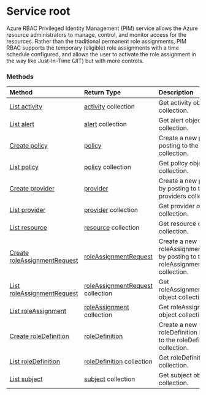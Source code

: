 # Service root
Azure RBAC Privileged Identity Management (PIM) service allows the Azure resource administrators to manage, control, and monitor access for the resources. Rather than the traditional permanent role assignments, PIM RBAC supports the temporary (eligible) role assignments with a time schedule configured, and allows the user to activate the role assignment in the way like Just-In-Time (JIT) but with more controls.

### Methods

| Method		   | Return Type	|Description|
|:---------------|:--------|:----------|
|[List activity](../api/activity_list.md) | [activity](activity.md) collection |Get activity object collection. |
|[List alert](../api/alert_list.md) | [alert](alert.md) collection |Get alert object collection. |
|[Create policy](../api/policy_post_policies.md) |[policy](policy.md)| Create a new policy by posting to the policies collection.|
|[List policy](../api/policy_list.md) | [policy](policy.md) collection |Get policy object collection. |
|[Create provider](../api/provider_post_providers.md) |[provider](provider.md)| Create a new provider by posting to the providers collection.|
|[List provider](../api/provider_list.md) | [provider](provider.md) collection |Get provider object collection. |
|[List resource](../api/resource_list.md) | [resource](resource.md) collection |Get resource object collection. |
|[Create roleAssignmentRequest](../api/roleassignmentrequest_post_roleassignmentrequests.md) |[roleAssignmentRequest](roleassignmentrequest.md)| Create a new roleAssignmentRequest by posting to the roleAssignmentRequests collection.|
|[List roleAssignmentRequest](../api/roleassignmentrequest_list.md) | [roleAssignmentRequest](roleassignmentrequest.md) collection |Get roleAssignmentRequest object collection. |
|[List roleAssignment](../api/roleassignment_list.md) | [roleAssignment](roleassignment.md) collection |Get roleAssignment object collection. |
|[Create roleDefinition](../api/roledefinition_post_roledefinitions.md) |[roleDefinition](roledefinition.md)| Create a new roleDefinition by posting to the roleDefinitions collection.|
|[List roleDefinition](../api/roledefinition_list.md) | [roleDefinition](roledefinition.md) collection |Get roleDefinition object collection. |
|[List subject](../api/subject_list.md) | [subject](subject.md) collection |Get subject object collection. |

<!-- uuid: 8fcb5dbc-d5aa-4681-8e31-b001d5168d79
2015-10-25 14:57:30 UTC -->
<!-- {
  "type": "#page.annotation",
  "description": "Service root",
  "keywords": "",
  "section": "documentation",
  "tocPath": ""
}-->